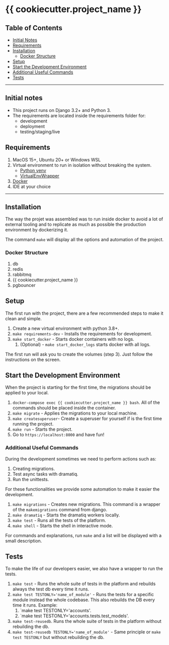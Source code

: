 # {{ cookiecutter.project_name }}

## Table of Contents

- [Initial Notes](#initial-notes)
- [Requirements](#requirements)
- [Installation](#installation)
  - [Docker Structure](#docker-structure)
- [Setup](#setup)
- [Start the Development Environment](#start-the-development-environment)
- [Additional Useful Commands](#additional-useful-commands)
- [Tests](#tests)

---

## Initial notes

- This project runs on Django 3.2+ and Python 3.
- The requirements are located inside the requirements folder for:
  - development
  - deployment
  - testing/staging/live

## Requirements

  1. MacOS 15+, Ubuntu 20+ or Windows WSL
  2. Virtual environment to run in isolation without breaking the system.
      - [Python venv](https://docs.python.org/3/library/venv.html)
      - [VirtualEnvWrapper](https://virtualenvwrapper.readthedocs.io/en/latest/)
  3. [Docker](https://docs.docker.com/get-docker/)
  4. IDE at your choice

---

## Installation

The way the projet was assembled was to run inside docker to avoid a lot of external tooling and to
replicate as much as possible the production environment by dockerizing it.

The command `make` will display all the options and automation of the project.

### Docker Structure

  1. db
  2. redis
  3. rabbitmq
  4. {{ cookiecutter.project_name }}
  5. pgbouncer

## Setup

The first run with the project, there are a few recommended steps to make it clean and simple.

  1. Create a new virtual environment with python 3.8+.
  2. `make requirements-dev` - Installs the requirements for development.
  3. `make start_docker` - Starts docker containers with no logs.
      1. (Optional) - `make start_docker_logs` starts docker with all logs.

The first run will ask you to create the volumes (step 3). Just follow the instructions on the screen.

## Start the Development Environment

When the project is starting for the first time, the migrations should be applied to your local.
  
  1. `docker-compose exec {{ cookiecutter.project_name }} bash`. All of the commands should be placed inside the container.
  2. `make migrate` - Applies the migrations to your local machine.
  3. `make createsuperuser`- Create a superuser for yourself if is the first time running the project.
  4. `make run` - Starts the project.
  5. Go to `https://localhost:8000` and have fun!

### Additional Useful Commands

During the development sometimes we need to perform actions such as:

  1. Creating migrations.
  2. Test async tasks with dramatiq.
  3. Run the unittests.

For these functionalities we provide some automation to make it easier the development.

  1. `make migrations` - Creates new migrations. This command is a wrapper of the `makemigrations`
  command from django.
  2. `make dramatiq` - Starts the dramatiq workers locally.
  3. `make test` - Runs all the tests of the platform.
  4. `make shell` - Starts the shell in interactive mode.

For commands and explanations, run `make` and a list will be displayed with a small description.

## Tests

To make the life of our developers easier, we also have a wrapper to run the tests.

  1. `make test` - Runs the whole suite of tests in the platform and rebuilds always the test
  db every time it runs.
  2. `make test TESTONLY='name_of_module'` - Runs the tests for a specific module instead the
  whole codebase. This also rebuilds the DB every time it runs. Example:
      1. `make test TESTONLY='accounts'.
      2. `make test TESTONLY='accounts.tests.test_models'.
  3. `make test-reusedb`. Runs the whole suite of tests in the platform without rebuilding the db.
  4. `make test-reusedb TESTONLY='name_of_module'` -
  Same principle or `make test TESTONLY` but without rebuilding the db.
